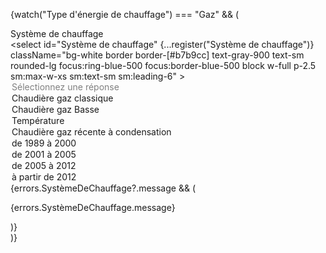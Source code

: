  {watch("Type d'énergie de chauffage") === "Gaz" && (
                    <div className="sm:col-span-3 w-full mt-4">
                      <label
                        htmlFor="Système de chauffage"
                        className="block text-sm font-medium leading-6 text-gray-900"
                      >
                        Système de chauffage
                      </label>
                      <div className="mt-2">
                        <select
                          id="Système de chauffage"
                          {...register("Système de chauffage")}
                          className="bg-white border border-[#b7b9cc] text-gray-900 text-sm rounded-lg focus:ring-blue-500 focus:border-blue-500 block w-full p-2.5  sm:max-w-xs sm:text-sm sm:leading-6"
                        >
                          <option disabled selected>
                            Sélectionnez une réponse
                          </option>
                          <option>Chaudière gaz classique</option>
                          <option>Chaudière gaz Basse</option>
                          <option>Température</option>
                          <option>Chaudière gaz récente à condensation</option>
                          <option>de 1989 à 2000</option>
                          <option>de 2001 à 2005</option>
                          <option>de 2005 à 2012</option>
                          <option>à partir de 2012</option>
                        </select>
                        {errors.SystèmeDeChauffage?.message && (
                          <p className="mt-2 text-sm text-red-400">
                            {errors.SystèmeDeChauffage.message}
                          </p>
                        )}
                      </div>
                    </div>
                  )}